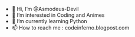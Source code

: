 - 👋 Hi, I’m @Asmodeus-Devil
- 👀 I’m interested in Coding and Animes
- 🌱 I’m currently learning Python
- 📫 How to reach me : codeinferno.blogpost.com

<!---
Asmodeus-Devil/Asmodeus-Devil is a ✨ special ✨ repository because its `README.md` (this file) appears on your GitHub profile.
You can click the Preview link to take a look at your changes.
--->
